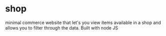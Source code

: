 # shop
minimal commerce website that let's you view items available in a shop and allows you to filter through the data. Built with node JS
